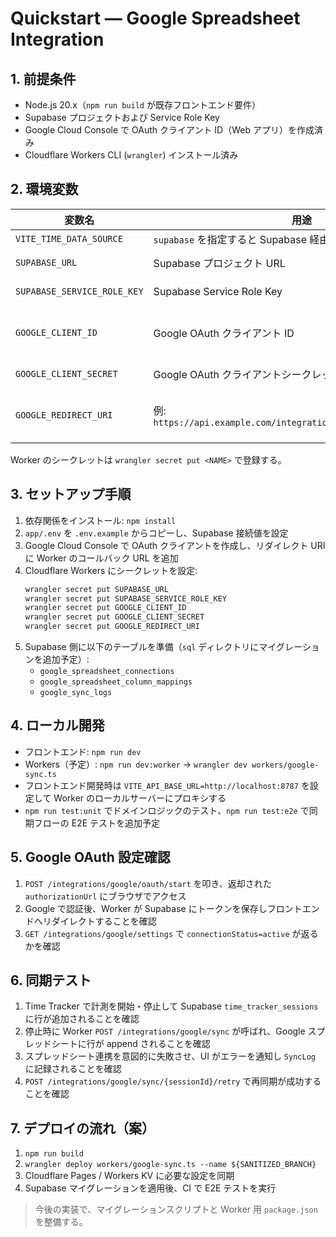 # Quickstart — Google Spreadsheet Integration

## 1. 前提条件

- Node.js 20.x（`npm run build` が既存フロントエンド要件）
- Supabase プロジェクトおよび Service Role Key
- Google Cloud Console で OAuth クライアント ID（Web アプリ）を作成済み
- Cloudflare Workers CLI (`wrangler`) インストール済み

## 2. 環境変数

| 変数名 | 用途 | 設定対象 |
| --- | --- | --- |
| `VITE_TIME_DATA_SOURCE` | `supabase` を指定すると Supabase 経由でセッションを永続化 | `app/.env` |
| `SUPABASE_URL` | Supabase プロジェクト URL | Worker Secret |
| `SUPABASE_SERVICE_ROLE_KEY` | Supabase Service Role Key | Worker Secret |
| `GOOGLE_CLIENT_ID` | Google OAuth クライアント ID | Worker Secret / Frontend env |
| `GOOGLE_CLIENT_SECRET` | Google OAuth クライアントシークレット | Worker Secret |
| `GOOGLE_REDIRECT_URI` | 例: `https://api.example.com/integrations/google/oauth/callback` | Google Console / Worker Env |

Worker のシークレットは `wrangler secret put <NAME>` で登録する。

## 3. セットアップ手順

1. 依存関係をインストール: `npm install`
2. `app/.env` を `.env.example` からコピーし、Supabase 接続値を設定
3. Google Cloud Console で OAuth クライアントを作成し、リダイレクト URI に Worker のコールバック URL を追加
4. Cloudflare Workers にシークレットを設定:
   ```bash
   wrangler secret put SUPABASE_URL
   wrangler secret put SUPABASE_SERVICE_ROLE_KEY
   wrangler secret put GOOGLE_CLIENT_ID
   wrangler secret put GOOGLE_CLIENT_SECRET
   wrangler secret put GOOGLE_REDIRECT_URI
   ```
5. Supabase 側に以下のテーブルを準備（`sql` ディレクトリにマイグレーションを追加予定）:
   - `google_spreadsheet_connections`
   - `google_spreadsheet_column_mappings`
   - `google_sync_logs`

## 4. ローカル開発

- フロントエンド: `npm run dev`
- Workers（予定）: `npm run dev:worker` → `wrangler dev workers/google-sync.ts`
- フロントエンド開発時は `VITE_API_BASE_URL=http://localhost:8787` を設定して Worker のローカルサーバーにプロキシする
- `npm run test:unit` でドメインロジックのテスト、`npm run test:e2e` で同期フローの E2E テストを追加予定

## 5. Google OAuth 設定確認

1. `POST /integrations/google/oauth/start` を叩き、返却された `authorizationUrl` にブラウザでアクセス
2. Google で認証後、Worker が Supabase にトークンを保存しフロントエンドへリダイレクトすることを確認
3. `GET /integrations/google/settings` で `connectionStatus=active` が返るかを確認

## 6. 同期テスト

1. Time Tracker で計測を開始・停止して Supabase `time_tracker_sessions` に行が追加されることを確認
2. 停止時に Worker `POST /integrations/google/sync` が呼ばれ、Google スプレッドシートに行が append されることを確認
3. スプレッドシート連携を意図的に失敗させ、UI がエラーを通知し `SyncLog` に記録されることを確認
4. `POST /integrations/google/sync/{sessionId}/retry` で再同期が成功することを確認

## 7. デプロイの流れ（案）

1. `npm run build`
2. `wrangler deploy workers/google-sync.ts --name ${SANITIZED_BRANCH}`
3. Cloudflare Pages / Workers KV に必要な設定を同期
4. Supabase マイグレーションを適用後、CI で E2E テストを実行

> 今後の実装で、マイグレーションスクリプトと Worker 用 `package.json` を整備する。
